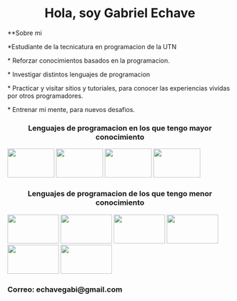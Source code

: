 <h1 align="center">Hola, soy Gabriel Echave</h1>
**Sobre mi

<div>
<p>*Estudiante de la tecnicatura en programacion de la UTN</p>
<p>* Reforzar conocimientos basados en la programacion.</p>
<p>* Investigar distintos lenguajes de programacion</p>
<p>* Practicar y visitar sitios y tutoriales, para conocer las experiencias vividas por otros programadores.</p>
<p>* Entrenar mi mente, para nuevos desafios.</p>
</div>

<h3 align="center" > Lenguajes de programacion en los que tengo mayor conocimiento</h3>
<p>
  <img src="https://img.shields.io/badge/Java-ED8B00?style=for-the-badge&logo=java&logoColor-white" alt="" width="105" height="65"/>
  <img src="https://img.shields.io/badge/Node.js-43853D?style=for-the-badge&logo=node.js&logoColor-white" alt="" width="105" height="65"/>
  <img src="https://img.shields.io/badge/HTML-239120?style=for-the-badge&logo=html5&logoColor-white" alt="" width="105" height="65"/>
  <img src="https://img.shields.io/badge/CSS-1572B6?style=for-the-badge&logo=css&logoColor-white" alt="" width="105" height="65"/>
</p>
<h3 align="center" >Lenguajes de programacion de los que tengo menor conocimiento </h3>
<p> 
  <img src="https://img.shields.io/badge/Python-3776AB?style=for-the-badge&logo=python&logoColor-white" alt="" width="115" height="65"/>
  <img src="https://img.shields.io/badge/Javascript-F7DF1E?style=for-the-badge&logo=javascript&logoColor-black" alt="" width="115" height="65"/>
  <img src="https://img.shields.io/badge/Bootstrap-563D7C?style=for-the-badge&logo=bootstrap&logoColor-white" alt="" width="115" height="65"/>
  <img src="https://img.shields.io/badge/Express.js-404D59?style=for-the-badge&logo=expres.js&logoColor-black" alt="" width="115" height="65"/>
  <img src="https://img.shields.io/badge/Django-092E20?style=for-the-badge&logo=django&logoColor-white" alt="" width="115" height="65"/>
  <img src="https://img.shields.io/badge/R-276DC3?style=for-the-badge&logo=r&logoColor-white" alt="" width="115" height="65"/>
</p>
<h3 aling="center">Correo: echavegabi@gmail.com</h3>
